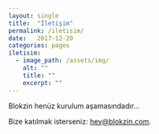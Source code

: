 ```yaml
---
layout: single
title:  "İletişim"
permalink: /iletisim/
date:   2017-12-20
categories: pages
iletisim:
  - image_path: /assets/img/
    alt: ""
    title: ""
    excerpt: ""
---
```


Blokzin henüz kurulum aşamasındadır...

Bize katılmak isterseniz: hey@blokzin.com.
